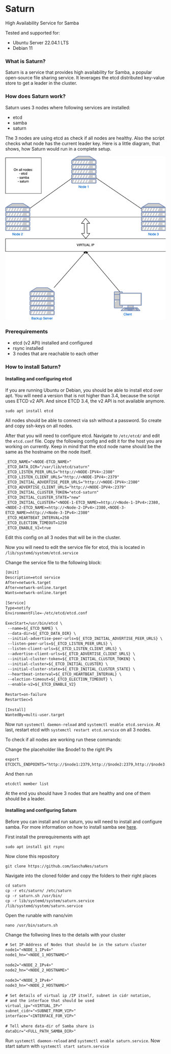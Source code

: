 # Saturn
High Availability Service for Samba

Tested and supported for:
- Ubuntu Server 22.04.1 LTS
- Debian 11

### What is Saturn?
Saturn is a service that provides high availability for Samba, a popular open-source file sharing service.
It leverages the etcd distributed key-value store to get a leader in the cluster.

### How does Saturn work?
Saturn uses 3 nodes where following services are installed:
- etcd
- samba
- saturn

The 3 nodes are using etcd as check if all nodes are healthy. Also the script checks what node has the current leader key.
Here is a little diagram, that shows, how Saturn would run in a complete setup.

![Network diagram with saturn](documentation/diagram.png)



### Prerequirements
- etcd (v2 API) installed and configured
- rsync installed
- 3 nodes that are reachable to each other

### How to install Saturn?

#### Installing and configuring etcd

If you are running Ubuntu or Debian, you should be able to install etcd over apt. You will need a version that is not higher than 3.4, because the script uses ETCD v2 API. And since ETCD 3.4, the v2 API is not available anymore.
```
sudo apt install etcd
```

All nodes should be able to connect via ssh without a password. So create and copy ssh-keys on all nodes.

After that you will need to configure etcd.
Navigate to ```/etc/etcd/``` and edit the ```etcd.conf``` file.
Copy the following config and edit it for the host you are working on currently.
Keep in mind that the etcd node name should be the same as the hostname on the node itself.
```
_ETCD_NAME="<NODE-ETCD_NAME>"
_ETCD_DATA_DIR="/var/lib/etcd/saturn"
_ETCD_LISTEN_PEER_URLS="http://<NODE-IPV4>:2380"
_ETCD_LISTEN_CLIENT_URLS="http://<NODE-IPV4>:2379"
_ETCD_INITIAL_ADVERTISE_PEER_URLS="http://<NODE-IPV4>:2380"
_ETCD_ADVERTISE_CLIENT_URLS="http://<NODE-IPV4>:2379"
_ETCD_INITIAL_CLUSTER_TOKEN="etcd-saturn"
_ETCD_INITIAL_CLUSTER_STATE="new"
_ETCD_INITIAL_CLUSTER="<NODE-1-ETCD_NAME>=http://<Node-1-IPv4>:2380,<NODE-2-ETCD_NAME>=http://<Node-2-IPv4>:2380,<NODE-3-ETCD_NAME>=http://<Node-3-IPv4>:2380"
_ETCD_HEARTBEAT_INTERVAL=250
_ETCD_ELECTION_TIMEOUT=1250
_ETCD_ENABLE_V2=true
```

Edit this config on all 3 nodes that will be in the cluster.

Now you will need to edit the service file for etcd, this is located in ```/lib/systemd/system/etcd.service```

Change the service file to the following block:
```
[Unit]
Description=etcd service
After=network.target
After=network-online.target
Wants=network-online.target

[Service]
Type=notify
EnvironmentFile=-/etc/etcd/etcd.conf

ExecStart=/usr/bin/etcd \
 --name=${_ETCD_NAME} \
 --data-dir=${_ETCD_DATA_DIR} \
 --initial-advertise-peer-urls=${_ETCD_INITIAL_ADVERTISE_PEER_URLS} \
 --listen-peer-urls=${_ETCD_LISTEN_PEER_URLS} \
 --listen-client-urls=${_ETCD_LISTEN_CLIENT_URLS} \
 --advertise-client-urls=${_ETCD_ADVERTISE_CLIENT_URLS} \
 --initial-cluster-token=${_ETCD_INITIAL_CLUSTER_TOKEN} \
 --initial-cluster=${_ETCD_INITIAL_CLUSTER} \
 --initial-cluster-state=${_ETCD_INITIAL_CLUSTER_STATE} \
 --heartbeat-interval=${_ETCD_HEARTBEAT_INTERVAL} \
 --election-timeout=${_ETCD_ELECTION_TIMEOUT} \
 --enable-v2=${_ETCD_ENABLE_V2}

Restart=on-failure
RestartSec=5

[Install]
WantedBy=multi-user.target
```

Now run ```systemctl daemon-reload``` and ```systemctl enable etcd.service```.
At last, restart etcd with ```systemctl restart etcd.service``` on all 3 nodes.

To check if all nodes are working run these commands:

Change the placeholder like $node1 to the right IPs
```
export ETCDCTL_ENDPOINTS="http://$node1:2379,http://$node2:2379,http://$node3:2379"
```
And then run
```
etcdctl member list
```
At the end you should have 3 nodes that are healthy and one of them should be a leader.


#### Installing and configuring Saturn
Before you can install and run saturn, you will need to install and configure samba. For more information on how to install samba see [here](https://ubuntu.com/tutorials/install-and-configure-samba).

First install the prerequirements with apt
```
sudo apt install git rsync
```

Now clone this repository
```
git clone https://github.com/SaschaNes/saturn
```

Navigate into the cloned folder and copy the folders to their right places
```
cd saturn
cp -r etc/saturn/ /etc/saturn
cp -r saturn.sh /usr/bin/
cp -r lib/systemd/system/saturn.service /lib/systemd/system/saturn.service
```

Open the runable with nano/vim
```
nano /usr/bin/saturn.sh
```

Change the follwoing lines to the details with your cluster
```
# Set IP-Address of Nodes that should be in the saturn cluster
node1="<NODE_1_IPv4>"
node1_hn="<NODE_1_HOSTNAME>"

node2="<NODE_2_IPv4>"
node2_hn="<NODE_2_HOSTNAME>"

node3="<NODE_3_IPv4>"
node3_hn="<NODE_2_HOSTNAME>"

# Set details of virtual ip /IP itself, subnet in cidr notation,
# and the interface that should be used
virtual_ip="<VIRTUAL_IP>"
subnet_cidr="<SUBNET_FROM_VIP>"
interface="<INTERFACE_FOR_VIP>"

# Tell where data-dir of Samba share is
dataDir="<FULL_PATH_SAMBA_DIR>"
```

Run ```systemctl daemon-reload``` and ```systemctl enable saturn.service```. Now start saturn with
```systemctl start saturn.service```
